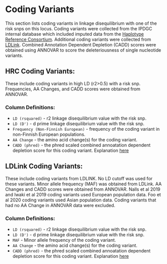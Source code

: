 # Coding Variants

This section lists coding variants in linkage disequilibrium with one of the risk snps on this locus. Coding variants were collected from the IPDGC internal database which included imputed data from the [Haplotype Reference Consortium](http://www.haplotype-reference-consortium.org/home). Additional coding variants were collected from  [LDLink](https://ldlink.nci.nih.gov/?tab=home). Combined Annotation Dependent Depletion (CADD) scores were obtained using ANNOVAR to score the deleteriousness of single nucleotide variants. 

## HRC Coding Variants:
These include coding variants in high LD (r2>0.5) with a risk snp. Frequencies, AA Changes, and CADD scores were obtained from ANNOVAR. 

### Column Definitions:
* `LD (rsquared)` - r2 linkage disequilibrium value with the risk snp.
* `LD (D')` - d prime linkage disequilibrium value with the risk snp.
* `Frequency (Non-Finnish European)` - frequency of the coding variant in non-Finnish European populations.
* `AA Change` - the amino acid change(s) for the coding variant.
* `CADD (phred)` - the phred scaled combined annoatation dependent depletion score for this coding variant. Explanation [here](https://cadd.gs.washington.edu/info)

## LDLink Coding Variants:
These include coding variants from LDLINK. No LD cutoff was used for these variants. Minor allele frequency (MAF) was obtained from LDLink. AA Changes and CADD scores were obtained from ANNOVAR. Nalls et al 2019 and Iwaki et al 2019 coding variants used European population data. Foo et al 2020 coding variants used Asian population data. Coding variants that had no AA Change in ANNOVAR data were excluded.

### Column Definitions:
* `LD (rsquared)` - r2 linkage disequilibrium value with the risk snp.
* `LD (D')` - d prime linkage disequilibrium value with the risk snp.
* `MAF` - Minor allele frequency of the coding variant.
* `AA Change` - the amino acid change(s) for the coding variant.
* `CADD (phred)` - the phred scaled combined annoatation dependent depletion score for this coding variant. Explanation [here](https://cadd.gs.washington.edu/info)
